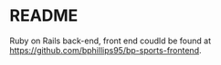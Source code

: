 # README

Ruby on Rails back-end, front end coudld be found at https://github.com/bphillips95/bp-sports-frontend. 

